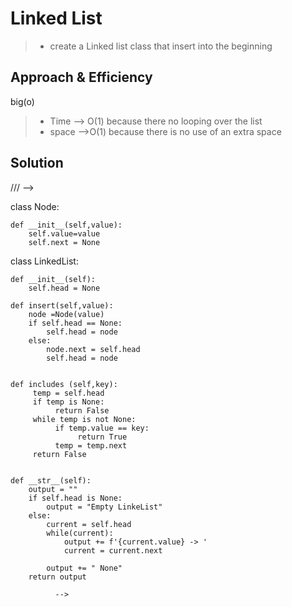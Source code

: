 # Linked List

> - create a Linked list class that insert into the beginning

## Approach & Efficiency
big(o)
> - Time --> O(1) because there no looping over the list
> - space -->O(1) because there is no use of an extra space

## Solution
///   -->

class Node:

    def __init__(self,value):
        self.value=value
        self.next = None


class LinkedList:

    def __init__(self):
        self.head = None

    def insert(self,value):
        node =Node(value)
        if self.head == None:
            self.head = node 
        else:
            node.next = self.head
            self.head = node        

    
    def includes (self,key):
         temp = self.head
         if temp is None:
              return False
         while temp is not None:
              if temp.value == key:
                   return True
              temp = temp.next
         return False     
     
         
    def __str__(self):
        output = ""
        if self.head is None:
            output = "Empty LinkeList"
        else:
            current = self.head
            while(current):
                output += f'{current.value} -> '
                current = current.next
            
            output += " None"
        return output  
             
              -->

